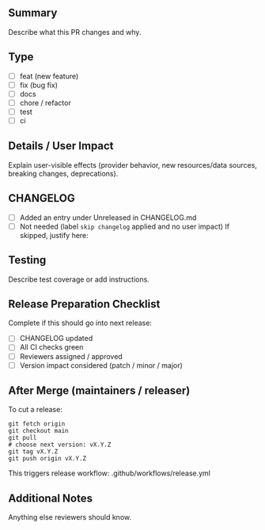 <!-- Replace placeholders; keep checklist. -->

## Summary
Describe what this PR changes and why.

## Type
- [ ] feat (new feature)
- [ ] fix (bug fix)
- [ ] docs
- [ ] chore / refactor
- [ ] test
- [ ] ci

## Details / User Impact
Explain user-visible effects (provider behavior, new resources/data sources, breaking changes, deprecations).

## CHANGELOG
- [ ] Added an entry under Unreleased in CHANGELOG.md
- [ ] Not needed (label `skip changelog` applied and no user impact)
If skipped, justify here:

## Testing
Describe test coverage or add instructions.

## Release Preparation Checklist
Complete if this should go into next release:
- [ ] CHANGELOG updated
- [ ] All CI checks green
- [ ] Reviewers assigned / approved
- [ ] Version impact considered (patch / minor / major)

## After Merge (maintainers / releaser)
To cut a release:
```
git fetch origin
git checkout main
git pull
# choose next version: vX.Y.Z
git tag vX.Y.Z
git push origin vX.Y.Z
```
This triggers release workflow: .github/workflows/release.yml

## Additional Notes
Anything else reviewers should know.
